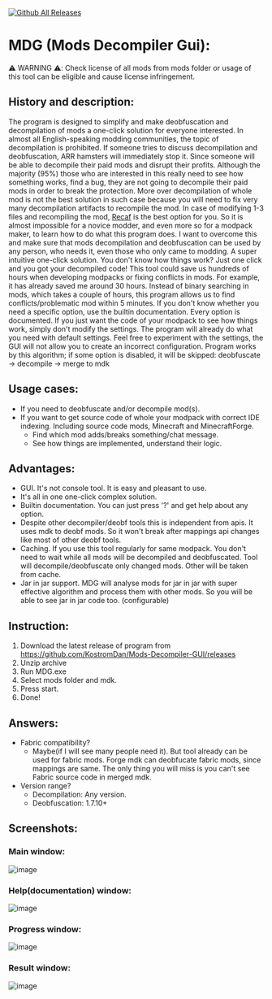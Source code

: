 [![Github All Releases](https://img.shields.io/github/downloads/KostromDan/Mods-Decompiler-GUI/total.svg)]()
# MDG (Mods Decompiler Gui):

⚠️ WARNING ⚠️: Check license of all mods from mods folder or usage of this tool can be eligible and cause license
infringement.

## History and description:

The program is designed to simplify and make deobfuscation and decompilation of mods a one-click solution for everyone
interested.
In almost all English-speaking modding communities, the topic of decompilation is prohibited. If someone tries to
discuss decompilation and deobfuscation, ARR hamsters will immediately stop it. Since someone will be able to decompile
their paid mods and disrupt their profits. Although the majority (95%) those who are interested in this really need to
see how something works, find a bug, they are not going to decompile their paid mods in order to break the protection.
More over decompilation of whole mod is not the best solution in such case because you will need to fix very many
decompilation artifacts to recompile the mod. In case of modifying 1-3 files and recompiling the mod, [Recaf](https://github.com/Col-E/Recaf) is the best option for you.
So it is almost impossible for a novice modder, and even more so for a modpack maker, to learn how to do what this
program does. I want to overcome this and make sure that mods decompilation and deobfuscation can be used by any person,
who needs it, even those who only came to modding. A super intuitive one-click solution. You don't know how things work?
Just one click and you got your decompiled code!
This tool could save us hundreds of hours when developing modpacks or fixing conflicts in mods. For example, it has
already saved me around 30 hours. Instead of binary searching in mods, which takes a couple of hours, this program
allows us to find conflicts/problematic mod within 5 minutes.
If you don't know whether you need a specific option, use the builtin documentation. Every option is documented.
If you just want the code of your modpack to see how things work, simply don't modify the settings. The program will
already do what you need with default settings.
Feel free to experiment with the settings, the GUI will not allow you to create an incorrect configuration.
Program works by this algorithm; if some option is disabled, it will be skipped:
deobfuscate -> decompile -> merge to mdk

## Usage cases:

* If you need to deobfuscate and/or decompile mod(s).
* If you want to get source code of whole your modpack with correct IDE indexing. Including source code mods, Minecraft
  and MinecraftForge.
    * Find which mod adds/breaks something/chat message.
    * See how things are implemented, understand their logic.

## Advantages:

* GUI. It's not console tool. It is easy and pleasant to use.
* It's all in one one-click complex solution.
* Builtin documentation. You can just press '?' and get help about any option.
* Despite other decompiler/deobf tools this is independent from apis. It uses mdk to deobf mods. So it won't break after
  mappings api changes like most of other deobf tools.
* Caching. If you use this tool regularly for same modpack. You don't need to wait while all mods will be decompiled and deobfuscated. Tool will decompile/deobfuscate only changed mods. Other will be taken from cache.
* Jar in jar support. MDG will analyse mods for jar in jar with super effective algorithm and process them with other mods. So you will be able to see jar in jar code too. (configurable)

## Instruction:

1. Download the latest release of program from https://github.com/KostromDan/Mods-Decompiler-GUI/releases
2. Unzip archive
3. Run MDG.exe
4. Select mods folder and mdk.
5. Press start.
6. Done!

## Answers:

* Fabric compatibility?
    * Maybe(if I will see many people need it). But tool already can be used for fabric mods. Forge mdk can deobfucate fabric mods, since mappings are same. The only thing you will miss is you can't see Fabric source code in merged mdk.
* Version range?
    * Decompilation: Any version.
    * Deobfuscation: 1.7.10+

## Screenshots:

### Main window:

![image](https://github.com/KostromDan/Mods-Decompiler-GUI/assets/90044015/1e0d98e0-d730-4e21-95b4-cc46f3a861ee)

### Help(documentation) window:

![image](https://github.com/KostromDan/Mods-Decompiler-GUI/assets/90044015/ad540ae3-d935-4c20-9704-ad836f7f7bd8)

### Progress window:

![image](https://github.com/KostromDan/Mods-Decompiler-GUI/assets/90044015/7a7dcedb-2499-4896-a4d9-f5dbfbeec3b6)

### Result window:

![image](https://github.com/KostromDan/Mods-Decompiler-GUI/assets/90044015/fb55bcf7-8380-48b8-9e6c-682c79114a0f)

